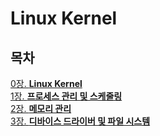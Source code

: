 # Linux Kernel

## 목차
[0장. **Linux Kernel**](documents/0.What_is_kernel.md)  
[1장. **프로세스 관리 및 스케줄링**](documents/1.Process_Management_and_Scheduling.md)  
[2장. **메모리 관리**](documents/2.Memory_Management.md)  
[3장. **디바이스 드라이버 및 파일 시스템**](documents/3.Device_Drivers_and_File_Systems.md)  